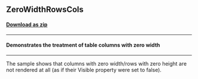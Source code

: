 ## ZeroWidthRowsCols
#### [Download as zip](https://grapecity.github.io/DownGit/#/home?url=https://github.com/GrapeCity/ComponentOne-WinForms-Samples/tree/master/NetFramework\PrintDocument\CS\ZeroWidthRowsCols)
____
#### Demonstrates the treatment of table columns with zero width
____
The sample shows that columns with zero width/rows with zero height are not rendered at all (as if their Visible property were set to false).